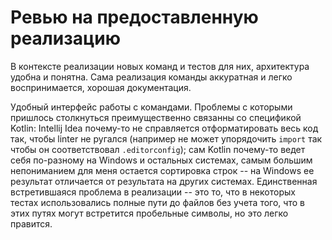 # Ревью на предоставленную реализацию
В контексте реализации новых команд и тестов для них, архитектура удобна и понятна. Сама реализация команды аккуратная и легко воспринимается, хорошая документация.

Удобный интерфейс работы с командами. Проблемы с которыми пришлось столкнуться преимущественно связанны со спецификой Kotlin: Intellij Idea почему-то не справляется отформатировать весь код так, чтобы linter не ругался (например не может упорядочить `import`  так чтобы он соответствовал `.editorconfig`); сам Kotlin почему-то ведет себя по-разному на Windows и остальных системах, самым большим непониманием для меня остается сортировка строк -- на Windows ее результат отличается от результата на других системах. Единственная встретившаяся проблема в реализации -- это то, что в некоторых тестах использовались полные пути до файлов без учета того, что в этих путях могут встретится пробельные символы, но это легко правится.